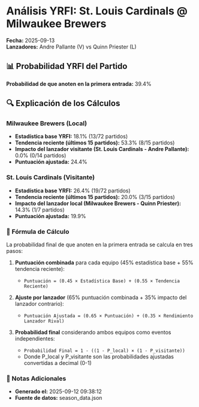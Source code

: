 # Análisis YRFI: St. Louis Cardinals @ Milwaukee Brewers

**Fecha:** 2025-09-13  
**Lanzadores:** Andre Pallante (V) vs Quinn Priester (L)

## 📊 Probabilidad YRFI del Partido

**Probabilidad de que anoten en la primera entrada:** 39.4%

## 🔍 Explicación de los Cálculos

### Milwaukee Brewers (Local)
- **Estadística base YRFI:** 18.1% (13/72 partidos)
- **Tendencia reciente (últimos 15 partidos):** 53.3% (8/15 partidos)
- **Impacto del lanzador visitante (St. Louis Cardinals - Andre Pallante):** 0.0% (0/14 partidos)
- **Puntuación ajustada:** 24.4%

### St. Louis Cardinals (Visitante)
- **Estadística base YRFI:** 26.4% (19/72 partidos)
- **Tendencia reciente (últimos 15 partidos):** 20.0% (3/15 partidos)
- **Impacto del lanzador local (Milwaukee Brewers - Quinn Priester):** 14.3% (1/7 partidos)
- **Puntuación ajustada:** 19.9%

### 📝 Fórmula de Cálculo

La probabilidad final de que anoten en la primera entrada se calcula en tres pasos:

1. **Puntuación combinada** para cada equipo (45% estadística base + 55% tendencia reciente):
   - `Puntuación = (0.45 × Estadística Base) + (0.55 × Tendencia Reciente)`

2. **Ajuste por lanzador** (65% puntuación combinada + 35% impacto del lanzador contrario):
   - `Puntuación Ajustada = (0.65 × Puntuación) + (0.35 × Rendimiento Lanzador Rival)`

3. **Probabilidad final** considerando ambos equipos como eventos independientes:
   - `Probabilidad Final = 1 - ((1 - P_local) × (1 - P_visitante))`
   - Donde P_local y P_visitante son las probabilidades ajustadas convertidas a decimal (0-1)

### 📌 Notas Adicionales

- **Generado el:** 2025-09-12 09:38:12
- **Fuente de datos:** season_data.json
